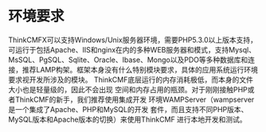 # 环境要求

ThinkCMFX可以支持Windows/Unix服务器环境，需要PHP5.3.0以上版本支持， 可运行于包括Apache、IIS和nginx在内的多种WEB服务器和模式，支持Mysql、 MsSQL、PgSQL、Sqlite、Oracle、Ibase、Mongo以及PDO等多种数据库和连接，推荐LAMP构架。框架本身没有什么特别模块要求，具体的应用系统运行环境要求视开发所涉及的模块。 ThinkCMF底层运行的内存消耗极低，而本身的文件大小也是轻量级的，因此不会出现 空间和内存占用的瓶颈。对于刚刚接触PHP或者ThinkCMF的新手，我们推荐使用集成开发 环境WAMPServer（wampserver是一个集成了Apache、PHP和MySQL的开发 套件，而且支持不同PHP版本、MySQL版本和Apache版本的切换）来使用ThinkCMF 进行本地开发和测试。